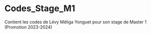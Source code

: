 # Codes_Stage_M1
Contient les codes de Lévy Méliga Yonguet pour son stage de Master 1 (Promotion 2023-2024)
